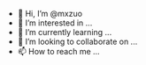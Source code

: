 - 👋 Hi, I’m @mxzuo
- 👀 I’m interested in ...
- 🌱 I’m currently learning ...
- 💞️ I’m looking to collaborate on ...
- 📫 How to reach me ...

<!---
mxzuo/mxzuo is a ✨ special ✨ repository because its `README.md` (this file) appears on your GitHub profile.
You can click the Preview link to take a look at your changes.
--->
